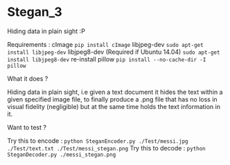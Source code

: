 # Stegan_3
Hiding data in plain sight :P

Requirements :
cImage
`pip install cImage`
libjpeg-dev
`sudo apt-get install libjpeg-dev`
libjpeg8-dev (Required if Ubuntu 14.04) 
`sudo apt-get install libjpeg8-dev`
re-install pillow
`pip install --no-cache-dir -I pillow`

What it does ?

Hiding data in plain sight, i.e given a text document it hides the text within a given specified image file, to finally produce a .png file that has no loss in visual fidelity (negligible) but at the same time holds the text information in it.

Want to test ?

Try this to encode : `python SteganEncoder.py ./Test/messi.jpg ./Test/text.txt ./Test/messi_stegan.png`
Try this to decode : `python SteganDecoder.py ./messi_stegan.png`
